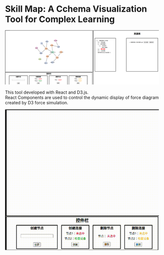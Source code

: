 # Skill Map: A Cchema Visualization Tool for Complex Learning



![img.png](./public/img.png)

This tool developed with React and D3.js.\
React Components are used to control the dynamic display of force diagram created by D3 force simulation.

![Alt Text](./public/example.gif)
